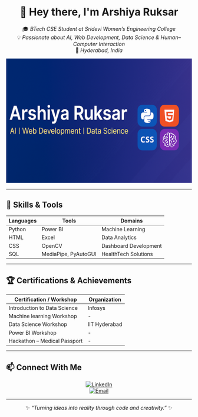 <!-- Intro Section -->
<div align="center">
  
# 👋 Hey there, I'm **Arshiya Ruksar**
🎓 *BTech CSE Student at Sridevi Women’s Engineering College*  
💡 *Passionate about AI, Web Development, Data Science & Human–Computer Interaction*  
📍 *Hyderabad, India*  

![Banner](banner.png) <!-- Replace with your banner -->

</div>

---

## 🚀 Skills & Tools
<div align="center">

| **Languages** | **Tools** | **Domains** |
|---------------|-----------|-------------|
| Python | Power BI | Machine Learning |
| HTML | Excel | Data Analytics |
| CSS | OpenCV | Dashboard Development |
| SQL | MediaPipe, PyAutoGUI | HealthTech Solutions |

</div>

---

## 🏆 Certifications & Achievements
<div align="center">

| **Certification / Workshop** | **Organization** |
|--------------------------------|------------------|
| Introduction to Data Science | Infosys |
| Machine learning  Workshop | - | Nextera unitech |
| Data Science Workshop | IIT Hyderabad |
| Power BI Workshop | - | IIT Hyderabad |
| Hackathon – Medical Passport | - |sridevi womens engineering college |

</div>

---

## 📫 Connect With Me
<div align="center">

[![LinkedIn](https://img.shields.io/badge/LinkedIn-blue?logo=linkedin&logoColor=white)](https://www.linkedin.com/in/arshiya-ruksar-b62958298/)  
[![Email](https://img.shields.io/badge/Email-red?logo=gmail&logoColor=white)](mailto:arshiyaruksar5625@gmail.com)   

</div>

---

<div align="center">

✨ *“Turning ideas into reality through code and creativity.”* ✨

</div>


